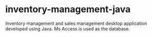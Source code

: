 # inventory-management-java
Inventory management and sales management desktop application developed using Java. Ms Access is used as the database.
